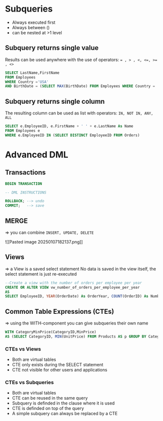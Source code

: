 # Subqueries

- Always executed first
- Always between ()
- can be nested at >1 level

## Subquery returns single value
Results can be used anywhere with the use of operators:
``` = , > , <, <=, >= , <> ```

```sql
SELECT LastName,FirstName
FROM Employees 
WHERE Country ='USA' 
AND BirthDate = (SELECT MAX(BirthDate) FROM Employees WHERE Country = 'USA')
```

## Subquery returns single column
The resulting column can be used as list with operators:
``` IN, NOT IN, ANY, ALL ```

```sql
SELECT e.EmployeeID, e.FirstName + ' ' + e.LastName As Name 
FROM Employees e
WHERE e.EmployeeID IN (SELECT DISTINCT EmployeeID FROM Orders)
```

# Advanced DML
## Transactions
```sql
BEGIN TRANSACTION 

-- DML INSTRUCTIONS

ROLLBACK; --> undo
COMMIT;   --> save
```

## MERGE
=> you can combine `INSERT, UPDATE, DELETE` 

![[Pasted image 20250107182137.png]]

## Views
=> a View is a saved select statement
No data is saved in the view itself, the select statement is just re-executed

```sql
--Create a view with the number of orders per employee per year
CREATE OR ALTER VIEW vw_number_of_orders_per_employee_per_year 
AS 
SELECT EmployeeID, YEAR(OrderDate) As OrderYear, COUNT(OrderID) As NumberOfOrders FROM Orders GROUP BY EmployeeID, YEAR(OrderDate)
```

## Common Table Expressions (CTEs)
=> using the WITH-component you can give subqueries their own name
```sql
WITH CategoryMinPrice(CategoryID,MinPrice)
AS (SELECT CategoryID, MIN(UnitPrice) FROM Products AS p GROUP BY CategoryID)
```

### CTEs vs Views
- Both are virtual tables
- CTE only exists during the SELECT statement
- CTE not visible for other users and applications

### CTEs vs Subqueries
- Both are virtual tables
- CTE can be reused in the same query
- Subquery is definded in the clause where it is used
- CTE is definded on top of the query
- A simple subquery can always be replaced by a CTE


